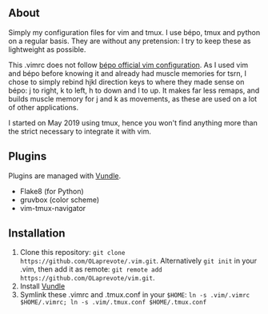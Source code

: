 ## About

Simply my configuration files for vim and tmux. I use bépo, tmux and python on a regular basis. They are without any pretension: I try to keep these as lightweight as possible.

This .vimrc does not follow [bépo official vim configuration](https://bepo.fr/wiki/Vim). As I used vim and bépo before knowing it and already had muscle memories for tsrn, I chose to simply rebind hjkl direction keys to where they made sense on bépo: j to right, k to left, h to down and l to up.
It makes far less remaps, and builds muscle memory for j and k as movements, as these are used on a lot of other applications.

I started on May 2019 using tmux, hence you won't find anything more than the strict necessary to integrate it with vim.

## Plugins

Plugins are managed with [Vundle](https://github.com/VundleVim/Vundle.vim).
- Flake8 (for Python)
- gruvbox (color scheme)
- vim-tmux-navigator

## Installation

1. Clone this repository: `git clone https://github.com/OLaprevote/.vim.git`. Alternatively `git init` in your .vim, then add it as remote: `git remote add https://github.com/OLaprevote/vim.git`.
2. Install [Vundle](https://github.com/VundleVim/Vundle.vim)
3. Symlink these .vimrc and .tmux.conf in your `$HOME`:
    `ln -s .vim/.vimrc $HOME/.vimrc; ln -s .vim/.tmux.conf $HOME/.tmux.conf`
